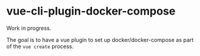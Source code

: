 # vue-cli-plugin-docker-compose

Work in progress.

The goal is to have a vue plugin to set up docker/docker-compose as part of the
`vue create` process.
